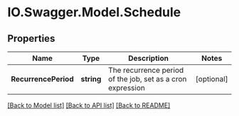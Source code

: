 # IO.Swagger.Model.Schedule
## Properties

Name | Type | Description | Notes
------------ | ------------- | ------------- | -------------
**RecurrencePeriod** | **string** | The recurrence period of the job, set as a cron expression | [optional] 

[[Back to Model list]](../README.md#documentation-for-models) [[Back to API list]](../README.md#documentation-for-api-endpoints) [[Back to README]](../README.md)

